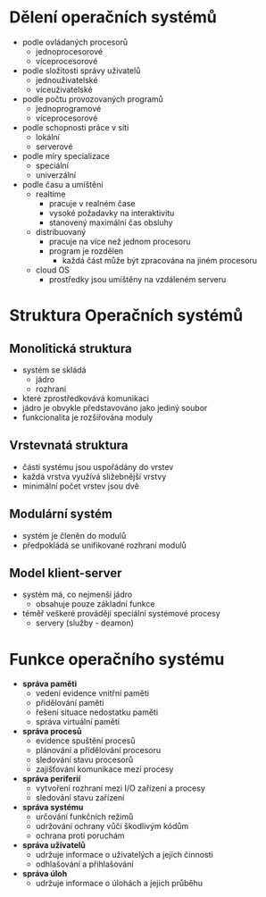 # Dělení operačních systémů
- podle ovládaných procesorů
    - jednoprocesorové
    - víceprocesorové
- podle složitosti správy uživatelů
    - jednouživatelské
    - víceuživatelské
- podle počtu provozovaných programů
    - jednoprogramové
    - víceprocesorové
- podle schopnosti práce v síti
    - lokální
    - serverové
- podle míry specializace
    - speciální
    - univerzální
- podle času a umíštění
    - realtime
        - pracuje v realném čase
        - vysoké požadavky na interaktivitu
        - stanovený maximální čas obsluhy
    - distribuovaný
        - pracuje na více než jednom procesoru
        - program je rozdělen
            - každá část může být zpracována na jiném procesoru
    - cloud OS
        - prostředky jsou umíštěny na vzdáleném serveru
# Struktura Operačních systémů
## Monolitická struktura
- systém se skládá
    - jádro
    - rozhraní
- které zprostředkovává komunikaci
- jádro je obvykle představováno jako jediný soubor
- funkcionalita je rozšiřována moduly
## Vrstevnatá struktura
- části systému jsou uspořádány do vrstev
- každá vrstva využívá sližebnější vrstvy
- minimální počet vrstev jsou dvě
## Modulární systém
- systém je členěn do modulů
- předpokládá se unifikované rozhraní modulů
## Model klient-server
- systém má, co nejmenší jádro
    - obsahuje pouze základní funkce
- téměř veškeré provádějí speciální systémové procesy
    - servery (služby - deamon)
# Funkce operačního systému
- **správa paměti**
    - vedení evidence vnitřní paměti
    - přidělování paměti
    - řešení situace nedostatku paměti
    - správa virtuální paměti
- **správa procesů**
    - evidence spuštění procesů
    - plánování a přidělování procesoru
    - sledování stavu procesorů
    - zajišťování komunikace mezi procesy
- **správa periferií**
    - vytvoření rozhraní mezi I/O zařízení a procesy
    - sledování stavu zařízení
- **správa systému**
    - určování funkčních režimů
    - udržování ochrany vůči škodlivým kódům
    - ochrana proti poruchám
- **správa uživatelů**
    - udržuje informace o uživatelých a jejich činnosti
    - odhlašování a přihlašování
- **správa úloh**
    - udržuje informace o úlohách a jejich průběhu